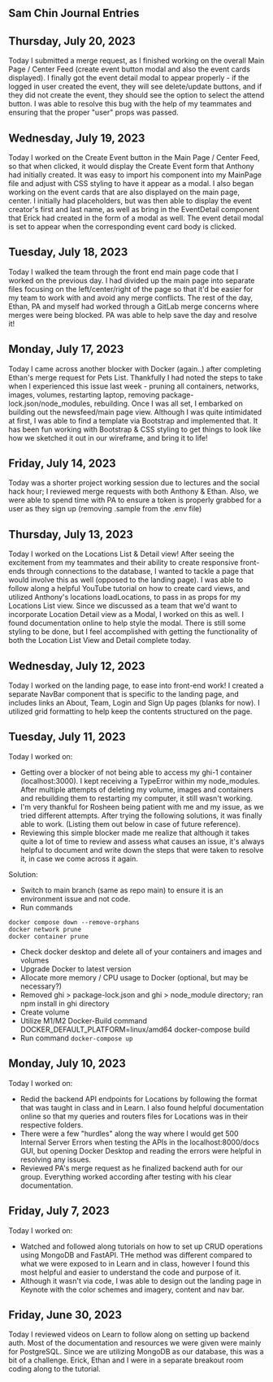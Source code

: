 
## Sam Chin Journal Entries


## Thursday, July 20, 2023

Today I submitted a merge request, as I finished working on the overall Main Page / Center Feed (create event button modal and also the event cards displayed). I finally got the event detail modal to appear properly - if the logged in user created the event, they will see delete/update buttons, and if they did not create the event, they should see the option to select the attend button. I was able to resolve this bug with the help of my teammates and ensuring that the proper "user" props was passed.

## Wednesday, July 19, 2023
Today I worked on the Create Event button in the Main Page / Center Feed, so that when clicked, it would display the Create Event form that Anthony had initially created. It was easy to import his component into my MainPage file and adjust with CSS styling to have it appear as a modal. I also began working on the event cards that are also displayed on the main page, center. I initially had placeholders, but was then able to display the event creator's first and last name, as well as bring in the EventDetail component that Erick had created in the form of a modal as well. The event detail modal is set to appear when the corresponding event card body is clicked.

## Tuesday, July 18, 2023

Today I walked the team through the front end main page code that I worked on the previous day. I had divided up the main page into separate files focusing on the left/center/right of the page so that it'd be easier for my team to work with and avoid any merge conflicts. The rest of the day, Ethan, PA and myself had worked through a GitLab merge concerns where merges were being blocked. PA was able to help save the day and resolve it!

## Monday, July 17, 2023

Today I came across another blocker with Docker (again..) after completing Ethan's merge request for Pets List. Thankfully I had noted the steps to take when I experienced this issue last week - pruning all containers, networks, images, volumes, restarting laptop, removing package-lock.json/node_modules, rebuilding.
Once I was all set, I embarked on building out the newsfeed/main page view. Although I was quite intimidated at first, I was able to find a template via Bootstrap and implemented that. It has been fun working with Bootstrap & CSS styling to get things to look like how we sketched it out in our wireframe, and bring it to life!

## Friday, July 14, 2023

Today was a shorter project working session due to lectures and the social hack hour; I reviewed merge requests with both Anthony & Ethan. Also, we were able to spend time with PA to ensure a token is properly grabbed for a user as they sign up (removing .sample from the .env file)

## Thursday, July 13, 2023

Today I worked on the Locations List & Detail view! After seeing the excitement from my teammates and their ability to create responsive front-ends through connections to the database, I wanted to tackle a page that would involve this as well (opposed to the landing page).
I was able to follow along a helpful YouTube tutorial on how to create card views, and utilized Anthony's locations loadLocations, to pass in as props for my Locations List view.
Since we discussed as a team that we'd want to incorporate Location Detail view as a Modal, I worked on this as well. I found documentation online to help style the modal.
There is still some styling to be done, but I feel accomplished with getting the functionality of both the Location List View and Detail complete today.

## Wednesday, July 12, 2023

Today I worked on the landing page, to ease into front-end work! I created a separate NavBar component that is specific to the landing page, and includes links an About, Team, Login and Sign Up pages (blanks for now). I utilized grid formatting to help keep the contents structured on the page.

## Tuesday, July 11, 2023

Today I worked on:

- Getting over a blocker of not being able to access my ghi-1 container (localhost:3000). I kept receiving a TypeError within my node_modules. After multiple attempts of deleting my volume, images and containers and rebuilding them to restarting my computer, it still wasn't working.
- I'm very thankful for Rosheen being patient with me and my issue, as we tried different attempts. After trying the following solutions, it was finally able to work. (Listing them out below in case of future reference).
- Reviewing this simple blocker made me realize that although it takes quite a lot of time to review and assess what causes an issue, it's always helpful to document and write down the steps that were taken to resolve it, in case we come across it again.

Solution:

- Switch to main branch (same as repo main) to ensure it is an environment issue and not code.
- Run commands

```
docker compose down --remove-orphans
docker network prune
docker container prune
```

- Check docker desktop and delete all of your containers and images and volumes
- Upgrade Docker to latest version
- Allocate more memory / CPU usage to Docker (optional, but may be necessary?)
- Removed ghi > package-lock.json and ghi > node_module directory; ran npm install in ghi directory
- Create volume
- Utilize M1/M2 Docker-Build command
  DOCKER_DEFAULT_PLATFORM=linux/amd64 docker-compose build
- Run command
  `docker-compose up`

## Monday, July 10, 2023

Today I worked on:

- Redid the backend API endpoints for Locations by following the format that was taught in class and in Learn. I also found helpful documentation online so that my queries and routers files for Locations was in their respective folders.
- There were a few "hurdles" along the way where I would get 500 Internal Server Errors when testing the APIs in the localhost:8000/docs GUI, but opening Docker Desktop and reading the errors were helpful in resolving any issues.
- Reviewed PA's merge request as he finalized backend auth for our group. Everything worked according after testing with his clear documentation.

## Friday, July 7, 2023

Today I worked on:

- Watched and followed along tutorials on how to set up CRUD operations using MongoDB and FastAPI. THe method was different compared to what we were exposed to in Learn and in class, however I found this most helpful and easier to understand the code and purpose of it.
- Although it wasn't via code, I was able to design out the landing page in Keynote with the color schemes and imagery, content and nav bar.

## Friday, June 30, 2023

Today I reviewed videos on Learn to follow along on setting up backend auth. Most of the documentation and resources we were given were mainly for PostgreSQL. Since we are utilizing MongoDB as our database, this was a bit of a challenge. Erick, Ethan and I were in a separate breakout room coding along to the tutorial.
